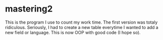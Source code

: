 # mastering2

This is the program I use to count my work time. The first version was totaly ridiculous. Seriously, I had to create a new table everytime I wanted to add a new field or language. This is now OOP with good code (I hope so).
